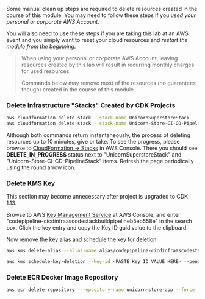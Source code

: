 <!--
+++
title = "Cleanup"
date = 2019-10-15T11:53:46-04:00
weight = 999
+++
-->

Some manual clean up steps are required to delete resources created in the course of this module. You may need to follow these steps if you *used your personal or corporate AWS Account*. 

You will also need to use these steps if you are taking this lab at an AWS event and you simply want to reset your cloud resources and *restart the module from the [beginning](./10-overview.html)*.

> When using your personal or corporate AWS Account, leaving resources created by this lab will result in recurring monthly charges for used resources.
> 
> Commands below may remove most of the resources (no guarantees though) created in the course of this module.

### Delete Infrastructure "Stacks" Created by CDK Projects

```bash
aws cloudformation delete-stack --stack-name UnicornSuperstoreStack
aws cloudformation delete-stack --stack-name Unicorn-Store-CI-CD-PipelineStack
```
Although both commands return instantaneously, the process of deleting resources up to 10 minutes, give or take. To see the progress, please browse to [CloudFormation -> Stacks](https://console.aws.amazon.com/cloudformation/home) in AWS Console. There you should see **DELETE_IN_PROGRESS** status next to "UnicornSuperstoreStack" and "Unicorn-Store-CI-CD-PipelineStack" items. Refresh the page periodically using the round arrow icon.

### Delete KMS Key

This section may become unnecessary after project is upgraded to CDK 1.13.

Browse to AWS [Key Management Service](https://console.aws.amazon.com/kms/home) at AWS Console, and enter "codepipeline-cicdinfraascodestackbuildpipelineb5eb558e" in the search box. Click the key entry and copy the Key ID guid value to the clipboard.

Now remove the key alias and schedule the key for deletion
```bash
aws kms delete-alias --alias-name alias/codepipeline-cicdinfraascodestackbuildpipelineb5eb558e

aws kms schedule-key-deletion --key-id <PASTE Key ID VALUE HERE> --pending-window-in-days 7
```

### Delete ECR Docker Image Repository

```bash
aws ecr delete-repository --repository-name unicorn-store-app --force
```

